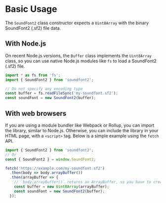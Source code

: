 # Basic Usage

The `SoundFont2` class constructor expects a `Uint8Array` with the binary SoundFont2 (.sf2) file data.

## With Node.js

On recent Node.js versions, the `Buffer` class implements the `Uint8Array` class, so you can use native Node.js modules like `fs` to load a SoundFont2 (.sf2) file.

```typescript
import * as fs from 'fs';
import { SoundFont2 } from 'soundfont2';

// Do not specify any encoding type
const buffer = fs.readFileSync('my-soundfont.sf2');
const soundFont = new SoundFont2(buffer);
```

## With web browsers

If you are using a module bundler like Webpack or Rollup, you can import the library, similar to Node.js. Otherwise, you can include the library in your HTML page, with a `<script>` tag. Below is a simple example using the `fetch` API.

```typescript
import { SoundFont2 } from 'soundfont2';
// Or
const { SoundFont2 } = window.SoundFont2;

fetch('https://example.com/my-soundfont.sf2')
  .then(body => body.arrayBuffer())
  .then(arrayBuffer => {
    // `body.arrayBuffer()` returns an ArrayBuffer, so you have to create a Uint8Array first
    const buffer = new Uint8Array(arrayBuffer);
    const soundFont = new SoundFont2(buffer);
  });
```
